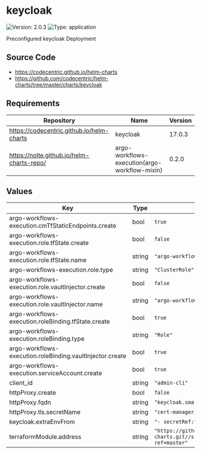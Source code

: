 # keycloak

![Version: 2.0.3](https://img.shields.io/badge/Version-2.0.3-informational?style=flat-square) ![Type: application](https://img.shields.io/badge/Type-application-informational?style=flat-square)

Preconfigured keycloak Deployment

## Source Code

* <https://codecentric.github.io/helm-charts>
* <https://github.com/codecentric/helm-charts/tree/master/charts/keycloak>

## Requirements

| Repository | Name | Version |
|------------|------|---------|
| https://codecentric.github.io/helm-charts | keycloak | 17.0.3 |
| https://nolte.github.io/helm-charts-repo/ | argo-workflows-execution(argo-workflow-mixin) | 0.2.0 |

## Values

| Key | Type | Default | Description |
|-----|------|---------|-------------|
| argo-workflows-execution.cmTfStaticEndpoints.create | bool | `true` |  |
| argo-workflows-execution.role.tfState.create | bool | `false` |  |
| argo-workflows-execution.role.tfState.name | string | `"argo-workflows-execution"` |  |
| argo-workflows-execution.role.type | string | `"ClusterRole"` |  |
| argo-workflows-execution.role.vaultInjector.create | bool | `false` |  |
| argo-workflows-execution.role.vaultInjector.name | string | `"argo-workflows-execution"` |  |
| argo-workflows-execution.roleBinding.tfState.create | bool | `true` |  |
| argo-workflows-execution.roleBinding.type | string | `"Role"` |  |
| argo-workflows-execution.roleBinding.vaultInjector.create | bool | `true` |  |
| argo-workflows-execution.serviceAccount.create | bool | `true` |  |
| client_id | string | `"admin-cli"` |  |
| httpProxy.create | bool | `false` |  |
| httpProxy.fqdn | string | `"keycloak.smart-home.k8sservices.local"` |  |
| httpProxy.tls.secretName | string | `"cert-manager/wildcard-duckdns-org-tls"` |  |
| keycloak.extraEnvFrom | string | `"- secretRef:\n    name: 'keycloak-admin-user'\n"` |  |
| terraformModule.address | string | `"https://github.com/nolte/argo-charts.git//src/applications/keycloak/configuration/baseline?ref=master"` |  |

